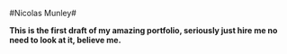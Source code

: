 #Nicolas Munley#

**This is the first draft of my amazing portfolio, seriously just hire me no need to look at it, believe me.**
